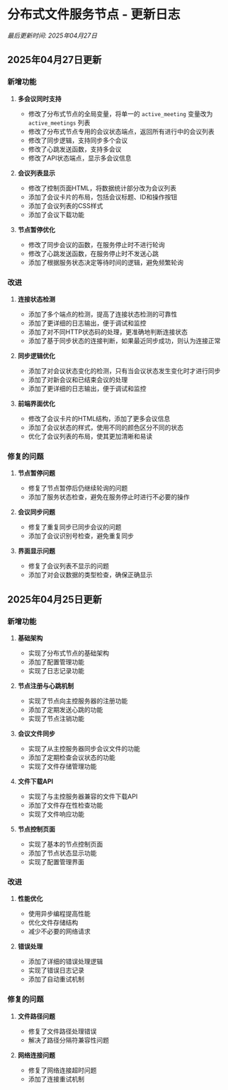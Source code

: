 # 分布式文件服务节点 - 更新日志

*最后更新时间: 2025年04月27日*

## 2025年04月27日更新

### 新增功能

1. **多会议同时支持**
   - 修改了分布式节点的全局变量，将单一的 `active_meeting` 变量改为 `active_meetings` 列表
   - 修改了分布式节点专用的会议状态端点，返回所有进行中的会议列表
   - 修改了同步逻辑，支持同步多个会议
   - 修改了心跳发送函数，支持多会议
   - 修改了API状态端点，显示多会议信息

2. **会议列表显示**
   - 修改了控制页面HTML，将数据统计部分改为会议列表
   - 添加了会议卡片的布局，包括会议标题、ID和操作按钮
   - 添加了会议列表的CSS样式
   - 添加了会议下载功能

3. **节点暂停优化**
   - 修改了同步会议的函数，在服务停止时不进行轮询
   - 修改了心跳发送函数，在服务停止时不发送心跳
   - 添加了根据服务状态决定等待时间的逻辑，避免频繁轮询

### 改进

1. **连接状态检测**
   - 添加了多个端点的检测，提高了连接状态检测的可靠性
   - 添加了更详细的日志输出，便于调试和监控
   - 添加了对不同HTTP状态码的处理，更准确地判断连接状态
   - 添加了基于同步状态的连接判断，如果最近同步成功，则认为连接正常

2. **同步逻辑优化**
   - 添加了对会议状态变化的检测，只有当会议状态发生变化时才进行同步
   - 添加了对新会议和已结束会议的处理
   - 添加了更详细的日志输出，便于调试和监控

3. **前端界面优化**
   - 修改了会议卡片的HTML结构，添加了更多会议信息
   - 添加了会议状态的样式，使用不同的颜色区分不同的状态
   - 优化了会议列表的布局，使其更加清晰和易读

### 修复的问题

1. **节点暂停问题**
   - 修复了节点暂停后仍继续轮询的问题
   - 添加了服务状态检查，避免在服务停止时进行不必要的操作

2. **会议同步问题**
   - 修复了重复同步已同步会议的问题
   - 添加了会议识别号检查，避免重复同步

3. **界面显示问题**
   - 修复了会议列表不显示的问题
   - 添加了对会议数据的类型检查，确保正确显示

## 2025年04月25日更新

### 新增功能

1. **基础架构**
   - 实现了分布式节点的基础架构
   - 添加了配置管理功能
   - 实现了日志记录功能

2. **节点注册与心跳机制**
   - 实现了节点向主控服务器的注册功能
   - 添加了定期发送心跳的功能
   - 实现了节点注销功能

3. **会议文件同步**
   - 实现了从主控服务器同步会议文件的功能
   - 添加了定期检查会议状态的功能
   - 实现了文件存储管理功能

4. **文件下载API**
   - 实现了与主控服务器兼容的文件下载API
   - 添加了文件存在性检查功能
   - 实现了文件响应功能

5. **节点控制页面**
   - 实现了基本的节点控制页面
   - 添加了节点状态显示功能
   - 实现了配置管理界面

### 改进

1. **性能优化**
   - 使用异步编程提高性能
   - 优化文件存储结构
   - 减少不必要的网络请求

2. **错误处理**
   - 添加了详细的错误处理逻辑
   - 实现了错误日志记录
   - 添加了自动重试机制

### 修复的问题

1. **文件路径问题**
   - 修复了文件路径处理错误
   - 解决了路径分隔符兼容性问题

2. **网络连接问题**
   - 修复了网络连接超时问题
   - 添加了连接重试机制
